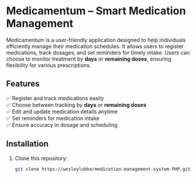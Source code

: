 # Medicamentum – Smart Medication Management  

Medicamentum is a user-friendly application designed to help individuals efficiently manage their medication schedules. It allows users to register medications, track dosages, and set reminders for timely intake. Users can choose to monitor treatment by **days** or **remaining doses**, ensuring flexibility for various prescriptions.  

## Features  
✅ Register and track medications easily  
✅ Choose between tracking by **days** or **remaining doses**  
✅ Edit and update medication details anytime  
✅ Set reminders for medication intake  
✅ Ensure accuracy in dosage and scheduling  

## Installation  
1. Clone this repository:  
   ```sh
   git clone https://wesleylubke/medication-management-system-PHP.git
